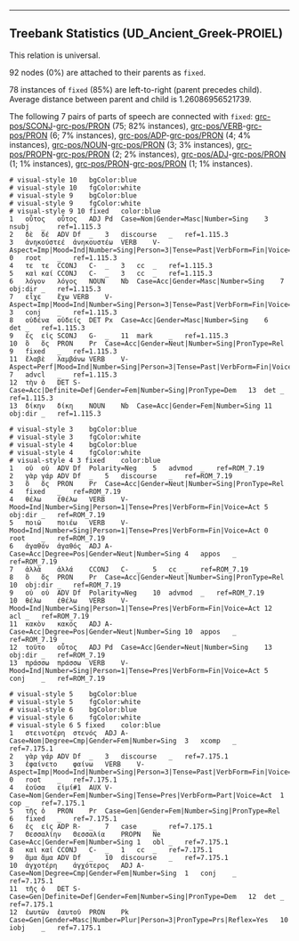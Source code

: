 

--------------------------------------------------------------------------------

## Treebank Statistics (UD_Ancient_Greek-PROIEL)

This relation is universal.

92 nodes (0%) are attached to their parents as `fixed`.

78 instances of `fixed` (85%) are left-to-right (parent precedes child).
Average distance between parent and child is 1.26086956521739.

The following 7 pairs of parts of speech are connected with `fixed`: [grc-pos/SCONJ]()-[grc-pos/PRON]() (75; 82% instances), [grc-pos/VERB]()-[grc-pos/PRON]() (6; 7% instances), [grc-pos/ADP]()-[grc-pos/PRON]() (4; 4% instances), [grc-pos/NOUN]()-[grc-pos/PRON]() (3; 3% instances), [grc-pos/PROPN]()-[grc-pos/PRON]() (2; 2% instances), [grc-pos/ADJ]()-[grc-pos/PRON]() (1; 1% instances), [grc-pos/PRON]()-[grc-pos/PRON]() (1; 1% instances).


~~~ conllu
# visual-style 10	bgColor:blue
# visual-style 10	fgColor:white
# visual-style 9	bgColor:blue
# visual-style 9	fgColor:white
# visual-style 9 10 fixed	color:blue
1	οὗτος	οὗτος	ADJ	Pd	Case=Nom|Gender=Masc|Number=Sing	3	nsubj	_	ref=1.115.3
2	δὲ	δέ	ADV	Df	_	3	discourse	_	ref=1.115.3
3	ἀνηκούστεέ	ἀνηκουστέω	VERB	V-	Aspect=Imp|Mood=Ind|Number=Sing|Person=3|Tense=Past|VerbForm=Fin|Voice=Act	0	root	_	ref=1.115.3
4	τε	τε	CCONJ	C-	_	3	cc	_	ref=1.115.3
5	καὶ	καί	CCONJ	C-	_	3	cc	_	ref=1.115.3
6	λόγον	λόγος	NOUN	Nb	Case=Acc|Gender=Masc|Number=Sing	7	obj:dir	_	ref=1.115.3
7	εἶχε	ἔχω	VERB	V-	Aspect=Imp|Mood=Ind|Number=Sing|Person=3|Tense=Past|VerbForm=Fin|Voice=Act	3	conj	_	ref=1.115.3
8	οὐδένα	οὐδείς	DET	Px	Case=Acc|Gender=Masc|Number=Sing	6	det	_	ref=1.115.3
9	ἐς	εἰς	SCONJ	G-	_	11	mark	_	ref=1.115.3
10	ὃ	ὅς	PRON	Pr	Case=Acc|Gender=Neut|Number=Sing|PronType=Rel	9	fixed	_	ref=1.115.3
11	ἔλαβὲ	λαμβάνω	VERB	V-	Aspect=Perf|Mood=Ind|Number=Sing|Person=3|Tense=Past|VerbForm=Fin|Voice=Act	7	advcl	_	ref=1.115.3
12	τὴν	ὁ	DET	S-	Case=Acc|Definite=Def|Gender=Fem|Number=Sing|PronType=Dem	13	det	_	ref=1.115.3
13	δίκην	δίκη	NOUN	Nb	Case=Acc|Gender=Fem|Number=Sing	11	obj:dir	_	ref=1.115.3

~~~


~~~ conllu
# visual-style 3	bgColor:blue
# visual-style 3	fgColor:white
# visual-style 4	bgColor:blue
# visual-style 4	fgColor:white
# visual-style 4 3 fixed	color:blue
1	οὐ	οὐ	ADV	Df	Polarity=Neg	5	advmod	_	ref=ROM_7.19
2	γὰρ	γάρ	ADV	Df	_	5	discourse	_	ref=ROM_7.19
3	ὃ	ὅς	PRON	Pr	Case=Acc|Gender=Neut|Number=Sing|PronType=Rel	4	fixed	_	ref=ROM_7.19
4	θέλω	ἐθέλω	VERB	V-	Mood=Ind|Number=Sing|Person=1|Tense=Pres|VerbForm=Fin|Voice=Act	5	obj:dir	_	ref=ROM_7.19
5	ποιῶ	ποιέω	VERB	V-	Mood=Ind|Number=Sing|Person=1|Tense=Pres|VerbForm=Fin|Voice=Act	0	root	_	ref=ROM_7.19
6	ἀγαθόν	ἀγαθός	ADJ	A-	Case=Acc|Degree=Pos|Gender=Neut|Number=Sing	4	appos	_	ref=ROM_7.19
7	ἀλλὰ	ἀλλά	CCONJ	C-	_	5	cc	_	ref=ROM_7.19
8	ὃ	ὅς	PRON	Pr	Case=Acc|Gender=Neut|Number=Sing|PronType=Rel	10	obj:dir	_	ref=ROM_7.19
9	οὐ	οὐ	ADV	Df	Polarity=Neg	10	advmod	_	ref=ROM_7.19
10	θέλω	ἐθέλω	VERB	V-	Mood=Ind|Number=Sing|Person=1|Tense=Pres|VerbForm=Fin|Voice=Act	12	acl	_	ref=ROM_7.19
11	κακὸν	κακός	ADJ	A-	Case=Acc|Degree=Pos|Gender=Neut|Number=Sing	10	appos	_	ref=ROM_7.19
12	τοῦτο	οὗτος	ADJ	Pd	Case=Acc|Gender=Neut|Number=Sing	13	obj:dir	_	ref=ROM_7.19
13	πράσσω	πράσσω	VERB	V-	Mood=Ind|Number=Sing|Person=1|Tense=Pres|VerbForm=Fin|Voice=Act	5	conj	_	ref=ROM_7.19

~~~


~~~ conllu
# visual-style 5	bgColor:blue
# visual-style 5	fgColor:white
# visual-style 6	bgColor:blue
# visual-style 6	fgColor:white
# visual-style 6 5 fixed	color:blue
1	στεινοτέρη	στενός	ADJ	A-	Case=Nom|Degree=Cmp|Gender=Fem|Number=Sing	3	xcomp	_	ref=7.175.1
2	γὰρ	γάρ	ADV	Df	_	3	discourse	_	ref=7.175.1
3	ἐφαίνετο	φαίνω	VERB	V-	Aspect=Imp|Mood=Ind|Number=Sing|Person=3|Tense=Past|VerbForm=Fin|Voice=Pass	0	root	_	ref=7.175.1
4	ἐοῦσα	εἰμί#1	AUX	V-	Case=Nom|Gender=Fem|Number=Sing|Tense=Pres|VerbForm=Part|Voice=Act	1	cop	_	ref=7.175.1
5	τῆς	ὁ	PRON	Pr	Case=Gen|Gender=Fem|Number=Sing|PronType=Rel	6	fixed	_	ref=7.175.1
6	ἐς	εἰς	ADP	R-	_	7	case	_	ref=7.175.1
7	Θεσσαλίην	Θεσσαλία	PROPN	Ne	Case=Acc|Gender=Fem|Number=Sing	1	obl	_	ref=7.175.1
8	καὶ	καί	CCONJ	C-	_	1	cc	_	ref=7.175.1
9	ἅμα	ἅμα	ADV	Df	_	10	discourse	_	ref=7.175.1
10	ἀγχοτέρη	ἀγχότερος	ADJ	A-	Case=Nom|Degree=Cmp|Gender=Fem|Number=Sing	1	conj	_	ref=7.175.1
11	τῆς	ὁ	DET	S-	Case=Gen|Definite=Def|Gender=Fem|Number=Sing|PronType=Dem	12	det	_	ref=7.175.1
12	ἑωυτῶν	ἑαυτοῦ	PRON	Pk	Case=Gen|Gender=Masc|Number=Plur|Person=3|PronType=Prs|Reflex=Yes	10	iobj	_	ref=7.175.1

~~~


